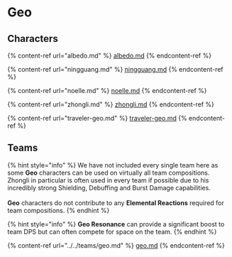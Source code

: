 # Geo

## Characters

{% content-ref url="albedo.md" %}
[albedo.md](albedo.md)
{% endcontent-ref %}

{% content-ref url="ningguang.md" %}
[ningguang.md](ningguang.md)
{% endcontent-ref %}

{% content-ref url="noelle.md" %}
[noelle.md](noelle.md)
{% endcontent-ref %}

{% content-ref url="zhongli.md" %}
[zhongli.md](zhongli.md)
{% endcontent-ref %}

{% content-ref url="traveler-geo.md" %}
[traveler-geo.md](traveler-geo.md)
{% endcontent-ref %}

## Teams

{% hint style="info" %}
We have not included every single team here as some **Geo** characters can be used on virtually all team compositions. Zhongli in particular is often used in every team if possible due to his incredibly strong Shielding, Debuffing and Burst Damage capabilities.\
\
**Geo** characters do not contribute to any **Elemental Reactions** required for team compositions.
{% endhint %}

{% hint style="info" %}
**Geo Resonance** can provide a significant boost to team DPS but can often compete for space on the team.
{% endhint %}

{% content-ref url="../../teams/geo.md" %}
[geo.md](../../teams/geo.md)
{% endcontent-ref %}
